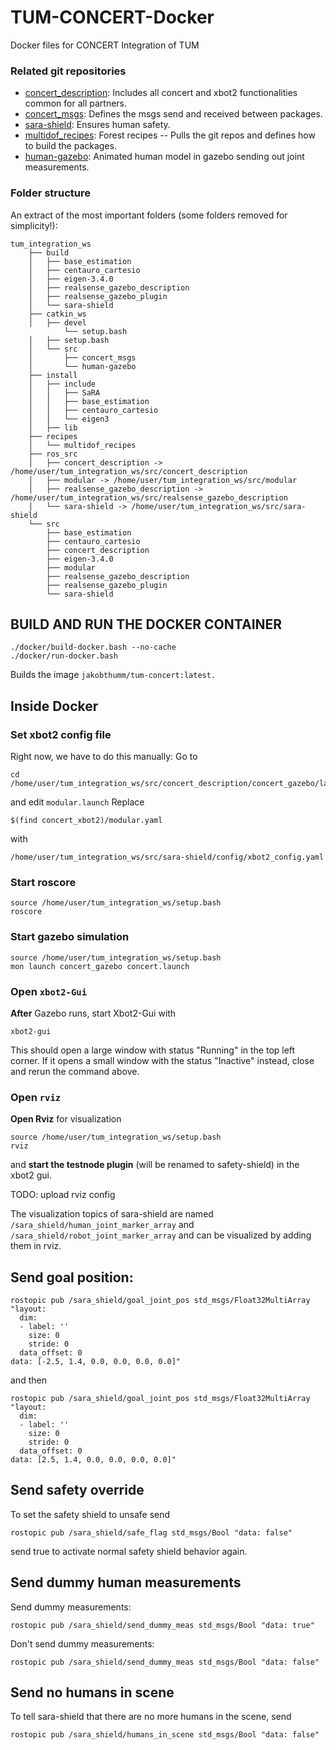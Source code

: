 # TUM-CONCERT-Docker
Docker files for CONCERT Integration of TUM

### Related git repositories
 - [concert_description](https://github.com/ADVRHumanoids/concert_description): Includes all concert and xbot2 functionalities common for all partners.
 - [concert_msgs](https://github.com/ADVRHumanoids/concert_msgs): Defines the msgs send and received between packages.
 - [sara-shield](https://github.com/manuelvogel12/sara-shield): Ensures human safety.
 - [multidof_recipes](https://github.com/manuelvogel12/multidof_recipes): Forest recipes -- Pulls the git repos and defines how to build the packages.
 - [human-gazebo](https://github.com/JakobThumm/human-gazebo): Animated human model in gazebo sending out joint measurements.

### Folder structure
An extract of the most important folders (some folders removed for simplicity!):
```
tum_integration_ws
    ├── build
    │   ├── base_estimation
    │   ├── centauro_cartesio
    │   ├── eigen-3.4.0
    │   ├── realsense_gazebo_description
    │   ├── realsense_gazebo_plugin
    │   └── sara-shield
    ├── catkin_ws
    │   ├── devel
            └── setup.bash
    │   ├── setup.bash
    │   └── src
    │       ├── concert_msgs
    │       └── human-gazebo
    ├── install
    │   ├── include
    │   │   ├── SaRA
    │   │   ├── base_estimation
    │   │   ├── centauro_cartesio
    │   │   └── eigen3
    │   ├── lib
    ├── recipes
    │   └── multidof_recipes
    ├── ros_src
    │   ├── concert_description -> /home/user/tum_integration_ws/src/concert_description
    │   ├── modular -> /home/user/tum_integration_ws/src/modular
    │   ├── realsense_gazebo_description -> /home/user/tum_integration_ws/src/realsense_gazebo_description
    │   └── sara-shield -> /home/user/tum_integration_ws/src/sara-shield
    └── src
        ├── base_estimation
        ├── centauro_cartesio
        ├── concert_description
        ├── eigen-3.4.0
        ├── modular
        ├── realsense_gazebo_description
        ├── realsense_gazebo_plugin
        └── sara-shield
```

## BUILD AND RUN THE DOCKER CONTAINER
```
./docker/build-docker.bash --no-cache 
./docker/run-docker.bash
```
Builds the image `jakobthumm/tum-concert:latest.`

## Inside Docker

### Set xbot2 config file
Right now, we have to do this manually: Go to
```
cd /home/user/tum_integration_ws/src/concert_description/concert_gazebo/launch
```
and edit `modular.launch`
Replace 
```
$(find concert_xbot2)/modular.yaml
```
with 
```
/home/user/tum_integration_ws/src/sara-shield/config/xbot2_config.yaml
```

### Start roscore
```
source /home/user/tum_integration_ws/setup.bash
roscore
```

### Start gazebo simulation
```
source /home/user/tum_integration_ws/setup.bash
mon launch concert_gazebo concert.launch
```

### Open `xbot2-Gui`
**After** Gazebo runs, start Xbot2-Gui with
```
xbot2-gui
```
This should open a large window with status "Running" in the top left corner. If it opens a small window with the status "Inactive" instead, close and rerun the command above.

### Open `rviz`
**Open Rviz** for visualization 
```
source /home/user/tum_integration_ws/setup.bash
rviz
```
and **start the testnode plugin** (will be renamed to safety-shield) in the xbot2 gui. 

TODO: upload rviz config

The visualization topics of sara-shield are named ```/sara_shield/human_joint_marker_array``` and ```/sara_shield/robot_joint_marker_array``` and can be visualized by adding them in rviz.

## Send goal position:
```
rostopic pub /sara_shield/goal_joint_pos std_msgs/Float32MultiArray "layout:
  dim:
  - label: ''
    size: 0
    stride: 0
  data_offset: 0
data: [-2.5, 1.4, 0.0, 0.0, 0.0, 0.0]"
```
and then
```
rostopic pub /sara_shield/goal_joint_pos std_msgs/Float32MultiArray "layout:
  dim:
  - label: ''
    size: 0
    stride: 0
  data_offset: 0
data: [2.5, 1.4, 0.0, 0.0, 0.0, 0.0]"
```
## Send safety override
To set the safety shield to unsafe send
```
rostopic pub /sara_shield/safe_flag std_msgs/Bool "data: false"
```
send true to activate normal safety shield behavior again.

## Send dummy human measurements
Send dummy measurements:
```
rostopic pub /sara_shield/send_dummy_meas std_msgs/Bool "data: true"
```
Don't send dummy measurements:
```
rostopic pub /sara_shield/send_dummy_meas std_msgs/Bool "data: false"
```

## Send no humans in scene
To tell sara-shield that there are no more humans in the scene, send
```
rostopic pub /sara_shield/humans_in_scene std_msgs/Bool "data: false" 
```
